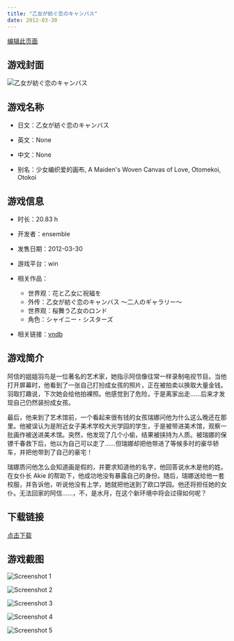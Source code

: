 ```yaml
---
title: "乙女が紡ぐ恋のキャンバス"
date: 2012-03-30
---
```

[编辑此页面](https://github.com/ACG-3/ADV3-source/blob/main/source/_posts/games/%E4%B9%99%E5%A5%B3%E3%81%8C%E7%B4%A1%E3%81%90%E6%81%8B%E3%81%AE%E3%82%AD%E3%83%A3%E3%83%B3%E3%83%90%E3%82%B9%20%EF%BD%9E%E4%BA%8C%E4%BA%BA%E3%81%AE%E3%82%AE%E3%83%A3%E3%83%A9%E3%83%AA%E3%83%BC%EF%BD%9E.md)

## 游戏封面

![乙女が紡ぐ恋のキャンバス](https%3A//pan.timero.xyz/onedrive/img_lib_001/%E4%B9%99%E5%A5%B3%E3%81%8C%E7%B4%A1%E3%81%90%E6%81%8B%E3%81%AE%E3%82%AD%E3%83%A3%E3%83%B3%E3%83%90%E3%82%B9%20%EF%BD%9E%E4%BA%8C%E4%BA%BA%E3%81%AE%E3%82%AE%E3%83%A3%E3%83%A9%E3%83%AA%E3%83%BC%EF%BD%9E_cover.avif)


## 游戏名称

- 日文：乙女が紡ぐ恋のキャンバス
- 英文：None
- 中文：None

- 别名：少女编织爱的画布, A Maiden's Woven Canvas of Love, Otomekoi, Otokoi


## 游戏信息

- 时长：20.83 h
- 开发者：ensemble
- 发售日期：2012-03-30
- 游戏平台：win
- 相关作品：
   - 世界观：花と乙女に祝福を
   - 外传：乙女が紡ぐ恋のキャンバス ～二人のギャラリー～
   - 世界观：桜舞う乙女のロンド
   - 角色：シャイニー・シスターズ

- 相关链接：[vndb](https://vndb.org/v7794)


## 游戏简介

阿信的姐姐羽鸟是一位著名的艺术家，她指示阿信像往常一样录制电视节目。当他打开屏幕时，他看到了一张自己打扮成女孩的照片，正在被拍卖以换取大量金钱。羽取打趣说，下次她会给他拍裸照。他感觉到了危险，于是离家出走......后来才发现自己仍然装扮成女孩。

最后，他来到了艺术馆前，一个看起来很有钱的女孩瑞娜问他为什么这么晚还在那里。他被误认为是附近女子美术学校大光学园的学生，于是被带进美术馆，观察一批画作被送进美术馆。突然，他发现了几个小偷，结果被挟持为人质。被瑞娜的保镖千春救下后，他以为自己可以走了......但瑞娜却把他带进了等候多时的豪华轿车，并把他带到了自己的豪宅！

瑞娜质问他怎么会知道画是假的，并要求知道他的名字，他回答说水木是他的姓。在女仆长 Akie 的帮助下，他成功地没有暴露自己的身份。随后，瑞娜送给他一套校服，并告诉他，听说他没有上学，她就把他送到了欧口学园。他还将担任她的女仆。无法回家的阿信......，不，是水月，在这个新环境中将会过得如何呢？




## 下载链接

[点击下载](https://pan.timero.xyz/onedrive/adv_lib_001/%E4%B9%99%E5%A5%B3%E3%81%8C%E7%B4%A1%E3%81%90%E6%81%8B%E3%81%AE%E3%82%AD%E3%83%A3%E3%83%B3%E3%83%90%E3%82%B9%20%EF%BD%9E%E4%BA%8C%E4%BA%BA%E3%81%AE%E3%82%AE%E3%83%A3%E3%83%A9%E3%83%AA%E3%83%BC%EF%BD%9E)


## 游戏截图


![Screenshot 1](https%3A//pan.timero.xyz/onedrive/img_lib_001/%E4%B9%99%E5%A5%B3%E3%81%8C%E7%B4%A1%E3%81%90%E6%81%8B%E3%81%AE%E3%82%AD%E3%83%A3%E3%83%B3%E3%83%90%E3%82%B9%20%EF%BD%9E%E4%BA%8C%E4%BA%BA%E3%81%AE%E3%82%AE%E3%83%A3%E3%83%A9%E3%83%AA%E3%83%BC%EF%BD%9E_Screenshot_1.avif)

![Screenshot 2](https%3A//pan.timero.xyz/onedrive/img_lib_001/%E4%B9%99%E5%A5%B3%E3%81%8C%E7%B4%A1%E3%81%90%E6%81%8B%E3%81%AE%E3%82%AD%E3%83%A3%E3%83%B3%E3%83%90%E3%82%B9%20%EF%BD%9E%E4%BA%8C%E4%BA%BA%E3%81%AE%E3%82%AE%E3%83%A3%E3%83%A9%E3%83%AA%E3%83%BC%EF%BD%9E_Screenshot_2.avif)

![Screenshot 3](https%3A//pan.timero.xyz/onedrive/img_lib_001/%E4%B9%99%E5%A5%B3%E3%81%8C%E7%B4%A1%E3%81%90%E6%81%8B%E3%81%AE%E3%82%AD%E3%83%A3%E3%83%B3%E3%83%90%E3%82%B9%20%EF%BD%9E%E4%BA%8C%E4%BA%BA%E3%81%AE%E3%82%AE%E3%83%A3%E3%83%A9%E3%83%AA%E3%83%BC%EF%BD%9E_Screenshot_3.avif)

![Screenshot 4](https%3A//pan.timero.xyz/onedrive/img_lib_001/%E4%B9%99%E5%A5%B3%E3%81%8C%E7%B4%A1%E3%81%90%E6%81%8B%E3%81%AE%E3%82%AD%E3%83%A3%E3%83%B3%E3%83%90%E3%82%B9%20%EF%BD%9E%E4%BA%8C%E4%BA%BA%E3%81%AE%E3%82%AE%E3%83%A3%E3%83%A9%E3%83%AA%E3%83%BC%EF%BD%9E_Screenshot_4.avif)

![Screenshot 5](https%3A//pan.timero.xyz/onedrive/img_lib_001/%E4%B9%99%E5%A5%B3%E3%81%8C%E7%B4%A1%E3%81%90%E6%81%8B%E3%81%AE%E3%82%AD%E3%83%A3%E3%83%B3%E3%83%90%E3%82%B9%20%EF%BD%9E%E4%BA%8C%E4%BA%BA%E3%81%AE%E3%82%AE%E3%83%A3%E3%83%A9%E3%83%AA%E3%83%BC%EF%BD%9E_Screenshot_5.avif)

